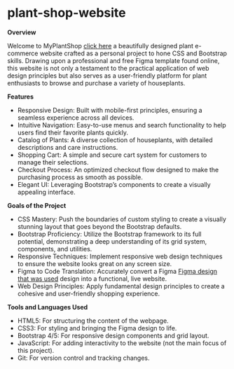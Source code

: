 # plant-shop-website
**Overview**

Welcome to MyPlantShop [click here]( https://klaudix3232.github.io/plant-shop-website/) a beautifully designed plant e-commerce website crafted as a personal project to hone CSS and Bootstrap skills. Drawing upon a professional and free Figma template found online, this website is not only a testament to the practical application of web design principles but also serves as a user-friendly platform for plant enthusiasts to browse and purchase a variety of houseplants.

**Features**

- Responsive Design: Built with mobile-first principles, ensuring a seamless experience across all devices.
- Intuitive Navigation: Easy-to-use menus and search functionality to help users find their favorite plants quickly.
- Catalog of Plants: A diverse collection of houseplants, with detailed descriptions and care instructions.
- Shopping Cart: A simple and secure cart system for customers to manage their selections.
- Checkout Process: An optimized checkout flow designed to make the purchasing process as smooth as possible.
- Elegant UI: Leveraging Bootstrap’s components to create a visually appealing interface.

  
**Goals of the Project**

- CSS Mastery: Push the boundaries of custom styling to create a visually stunning layout that goes beyond the Bootstrap defaults.
- Bootstrap Proficiency: Utilize the Bootstrap framework to its full potential, demonstrating a deep understanding of its grid system, components, and utilities.
- Responsive Techniques: Implement responsive web design techniques to ensure the website looks great on any screen size.
- Figma to Code Translation: Accurately convert a Figma [Figma design that was used](https://www.figma.com/file/xh990DUcXDdh1wQkDdUYFG/Lush-Garden---Florist-Landing-Page-Design-(Community)?type=design&node-id=301%3A1587&mode=design&t=iJCUoCgm3sJmB0Ev-1) design into a functional, live website.
- Web Design Principles: Apply fundamental design principles to create a cohesive and user-friendly shopping experience.


**Tools and Languages Used**

- HTML5: For structuring the content of the webpage.
- CSS3: For styling and bringing the Figma design to life.
- Bootstrap 4/5: For responsive design components and grid layout.
- JavaScript: For adding interactivity to the website (not the main focus of this project).
- Git: For version control and tracking changes.
